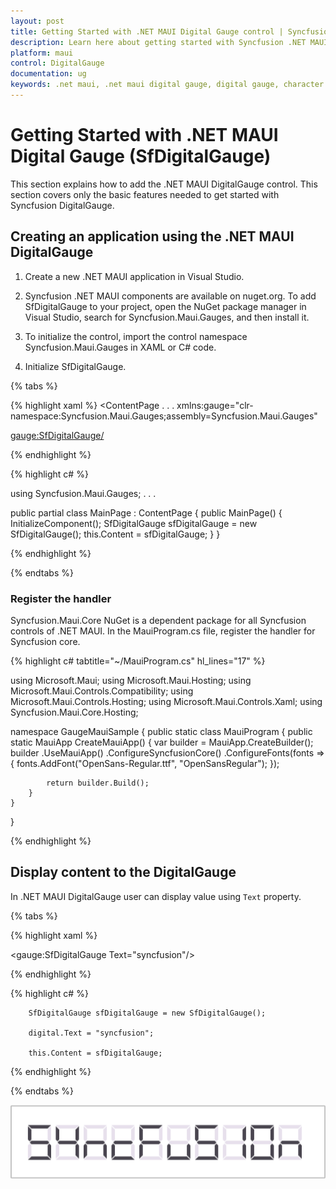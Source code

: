```yaml
---
layout: post
title: Getting Started with .NET MAUI Digital Gauge control | Syncfusion
description: Learn here about getting started with Syncfusion .NET MAUI Digital Gauge (SfDigitalGauge) control, its elements and more.
platform: maui
control: DigitalGauge
documentation: ug
keywords: .net maui, .net maui digital gauge, digital gauge, character segments, digital character, character types, character display types
---
```

# Getting Started with .NET MAUI Digital Gauge (SfDigitalGauge)

This section explains how to add the .NET MAUI DigitalGauge control. This section covers only the basic features needed to get started with Syncfusion DigitalGauge.

## Creating an application using the .NET MAUI DigitalGauge

1. Create a new .NET MAUI application in Visual Studio.

2. Syncfusion .NET MAUI components are available on nuget.org. To add SfDigitalGauge to your project,
open the NuGet package manager in Visual Studio, search for Syncfusion.Maui.Gauges, and then install it.

3. To initialize the control, import the control namespace Syncfusion.Maui.Gauges in XAML or C# code.

4. Initialize SfDigitalGauge.

{% tabs %}

{% highlight xaml %}
<ContentPage
. . .
   xmlns:gauge="clr-namespace:Syncfusion.Maui.Gauges;assembly=Syncfusion.Maui.Gauges"

   <gauge:SfDigitalGauge/> 
</ContentPage>

{% endhighlight %}

{% highlight c# %}

using Syncfusion.Maui.Gauges;
. . .

public partial class MainPage : ContentPage
{
    public MainPage()
    {
        InitializeComponent();
        SfDigitalGauge sfDigitalGauge = new SfDigitalGauge();
        this.Content = sfDigitalGauge;
    }
}


{% endhighlight %}

{% endtabs %}

### Register the handler

Syncfusion.Maui.Core NuGet is a dependent package for all Syncfusion controls of .NET MAUI. In the MauiProgram.cs file, register the handler for Syncfusion core.

{% highlight c# tabtitle="~/MauiProgram.cs" hl_lines="17" %}

using Microsoft.Maui;
using Microsoft.Maui.Hosting;
using Microsoft.Maui.Controls.Compatibility;
using Microsoft.Maui.Controls.Hosting;
using Microsoft.Maui.Controls.Xaml;
using Syncfusion.Maui.Core.Hosting;

namespace GaugeMauiSample
{
    public static class MauiProgram
    {
        public static MauiApp CreateMauiApp()
        {
            var builder = MauiApp.CreateBuilder();
            builder
            .UseMauiApp<App>()
            .ConfigureSyncfusionCore()
            .ConfigureFonts(fonts =>
            {
                fonts.AddFont("OpenSans-Regular.ttf", "OpenSansRegular");
            });

            return builder.Build();
        }
    }
}

{% endhighlight %} 

## Display content to the DigitalGauge

In .NET MAUI DigitalGauge user can display value using `Text` property.

{% tabs %}

{% highlight xaml %}

   <gauge:SfDigitalGauge Text="syncfusion"/> 

{% endhighlight %}

{% highlight c# %}

        SfDigitalGauge sfDigitalGauge = new SfDigitalGauge();

        digital.Text = "syncfusion";

        this.Content = sfDigitalGauge;
 
{% endhighlight %}

{% endtabs %}

![getting-started](Images\getting-started.png)


